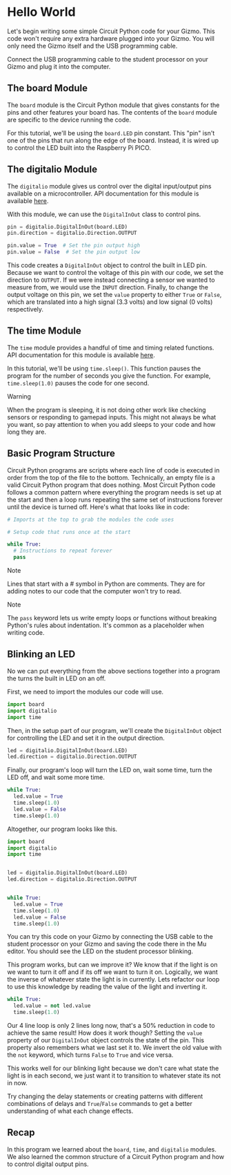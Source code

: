 # Hello World

Let's begin writing some simple Circuit Python code for your Gizmo. This
code won't require any extra hardware plugged into your Gizmo. You will
only need the Gizmo itself and the USB programming cable.

Connect the USB programming cable to the student processor on your Gizmo
and plug it into the computer.

## The board Module

The `board` module is the Circuit Python module that gives constants for
the pins and other features your board has. The contents of the `board`
module are specific to the device running the code.

For this tutorial, we'll be using the `board.LED` pin constant. This "pin"
isn't one of the pins that run along the edge of the board. Instead, it is
wired up to control the LED built into the Raspberry Pi PICO.

## The digitalio Module

The `digitalio` module gives us control over the digital input/output pins
available on a microcontroller. API documentation for this module is
available
[here](https://docs.circuitpython.org/en/latest/shared-bindings/digitalio/index.html).

With this module, we can use the `DigitalInOut` class to control pins.

```Python
pin = digitalio.DigitalInOut(board.LED)
pin.direction = digitalio.Direction.OUTPUT

pin.value = True  # Set the pin output high
pin.value = False  # Set the pin output low
```

This code creates a `DigitalInOut` object to control the built in LED pin.
Because we want to control the voltage of this pin with our code, we set
the direction to `OUTPUT`. If we were instead connecting a sensor we
wanted to measure from, we would use the `INPUT` direction. Finally, to
change the output voltage on this pin, we set the `value` property to
either `True` or `False`, which are translated into a high signal (3.3
volts) and low signal (0 volts) respectively.

## The time Module

The `time` module provides a handful of time and timing related functions.
API documentation for this module is available
[here](https://docs.circuitpython.org/en/latest/shared-bindings/time/index.html).

In this tutorial, we'll be using `time.sleep()`. This function pauses the
program for the number of seconds you give the function. For example,
`time.sleep(1.0)` pauses the code for one second.

> [!WARNING]
>
> When the program is sleeping, it is not doing other work like checking
> sensors or responding to gamepad inputs. This might not always be what
> you want, so pay attention to when you add sleeps to your code and how
> long they are.

## Basic Program Structure

Circuit Python programs are scripts where each line of code is executed in
order from the top of the file to the bottom. Technically, an empty file
is a valid Circuit Python program that does nothing. Most Circuit Python
code follows a common pattern where everything the program needs is set up
at the start and then a loop runs repeating the same set of instructions
forever until the device is turned off. Here's what that looks like in
code:

```Python
# Imports at the top to grab the modules the code uses

# Setup code that runs once at the start

while True:
  # Instructions to repeat forever
  pass
```

> [!NOTE]
>
> Lines that start with a # symbol in Python are comments. They are for
> adding notes to our code that the computer won't try to read.

> [!NOTE]
> 
> The `pass` keyword lets us write empty loops or functions without
> breaking Python's rules about indentation. It's common as a placeholder
> when writing code.

## Blinking an LED

No we can put everything from the above sections together into a program
the turns the built in LED on an off.

First, we need to import the modules our code will use.

```Python
import board
import digitalio
import time
```

Then, in the setup part of our program, we'll create the `DigitalInOut`
object for controlling the LED and set it in the output direction.

```Python
led = digitalio.DigitalInOut(board.LED)
led.direction = digitalio.Direction.OUTPUT
```

Finally, our program's loop will turn the LED on, wait some time, turn the
LED off, and wait some more time.

```Python
while True:
  led.value = True
  time.sleep(1.0)
  led.value = False
  time.sleep(1.0)
```

Altogether, our program looks like this.

```Python
import board
import digitalio
import time


led = digitalio.DigitalInOut(board.LED)
led.direction = digitalio.Direction.OUTPUT


while True:
  led.value = True
  time.sleep(1.0)
  led.value = False
  time.sleep(1.0)
```

You can try this code on your Gizmo by connecting the USB cable to the
student processor on your Gizmo and saving the code there in the Mu
editor. You should see the LED on the student processor blinking.

This program works, but can we improve it?  We know that if the light
is on we want to turn it off and if its off we want to turn it on.
Logically, we want the inverse of whatever state the light is in
currently.  Lets refactor our loop to use this knowledge by reading
the value of the light and inverting it.

```Python
while True:
  led.value = not led.value
  time.sleep(1.0)
```

Our 4 line loop is only 2 lines long now, that's a 50% reduction in
code to achieve the same result!  How does it work though?  Setting the
`value` property of our `DigitalInOut` object controls the state of the
pin. This property also remembers what we last set it to. We invert the
old value with the `not` keyword, which turns `False` to `True` and vice
versa.

This works well for our blinking light because we don't care what
state the light is in each second, we just want it to transition to
whatever state its not in now.

Try changing the delay statements or creating patterns with different
combinations of delays and `True`/`False` commands to get a better
understanding of what each change effects.

## Recap

In this program we learned about the `board`, `time`, and `digitalio`
modules. We also learned the common structure of a Circuit Python program
and how to control digital output pins.
